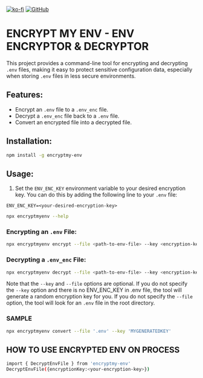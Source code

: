 


 
[![ko-fi](https://ko-fi.com/img/githubbutton_sm.svg)](https://ko-fi.com/pagebook1)  [![GitHub](https://img.shields.io/badge/-GitHub-181717?style=flat-square&logo=GitHub&logoColor=white)](https://github.com/pagebook1/encryptmy-env) 

 # ENCRYPT MY ENV - ENV ENCRYPTOR & DECRYPTOR


This project provides a command-line tool for encrypting and decrypting `.env` files, making it easy to protect sensitive configuration data, especially when storing `.env` files in less secure environments.

## Features:

- Encrypt an `.env` file to a `.env_enc` file.
- Decrypt a `.env_enc` file back to a `.env` file.
- Convert an encrypted file into a decrypted file.

## Installation:

```bash
npm install -g encryptmy-env
```



## Usage:

1. Set the `ENV_ENC_KEY` environment variable to your desired encryption key. You can do this by adding the following line to your `.env` file:

```
ENV_ENC_KEY=<your-desired-encryption-key>
```

```bash
npx encryptmyenv --help
```

### Encrypting an `.env` File:

```bash
npx encryptmyenv encrypt --file <path-to-env-file> --key <encryption-key>
```

### Decrypting a `.env_enc` File:

```bash
npx encryptmyenv decrypt --file <path-to-env-file> --key <encryption-key>
```

Note that the `--key` and `--file` options are optional. If you do not specify the `--key` option and there is no ENV_ENC_KEY in .env file, the tool will generate a random encryption key for you. If you do not specify the `--file` option, the tool will look for an `.env` file in the root directory.

### SAMPLE

```bash
npx encryptmyenv convert --file '.env' --key 'MYGENERATEDKEY'
```

## HOW TO USE ENCRYPTED ENV ON PROCESS

```bash
import { DecryptEnvFile } from 'encryptmy-env'
DecryptEnvFile({encryptionKey:<your-encryption-key>})
```




